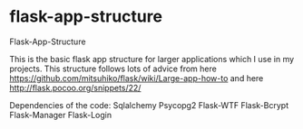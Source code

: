flask-app-structure
===================

Flask-App-Structure

This is the basic flask app structure for larger applications
which I use in my projects.
This structure follows lots of advice from here
https://github.com/mitsuhiko/flask/wiki/Large-app-how-to
and here
http://flask.pocoo.org/snippets/22/

Dependencies of the code:
Sqlalchemy
Psycopg2
Flask-WTF
Flask-Bcrypt
Flask-Manager
Flask-Login
